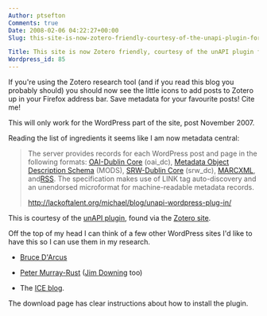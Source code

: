 ```yaml
---
Author: ptsefton
Comments: true
Date: 2008-02-06 04:22:27+00:00
Slug: this-site-is-now-zotero-friendly-courtesy-of-the-unapi-plugin-for-wordpress

Title: This site is now Zotero friendly, courtesy of the unAPI plugin for WordPress
Wordpress_id: 85
---
```


<div>

<div class="page-toc">

</div>

<div>

If you're using the Zotero research tool (and if you read this blog you
probably should) you should now see the little icons to add posts to
Zotero up in your Firefox address bar. Save metadata for your favourite
posts! Cite me!

This will only work for the WordPress part of the site, post November
2007.

Reading the list of ingredients it seems like I am now metadata central:

> The server provides records for each WordPress post and page in the
> following formats: [OAI-Dublin
> Core](http://www.openarchives.org/OAI/openarchivesprotocol.html#Record)
> (oai\_dc), [Metadata Object Description
> Schema](http://www.loc.gov/standards/mods/) (MODS), [SRW-Dublin
> Core](http://www.loc.gov/standards/sru/cql/dc-context-set.html)
> (srw\_dc), [MARCXML](http://www.loc.gov/standards/marcxml/),
> and[RSS](http://www.rssboard.org/rss-2-0/). The specification makes
> use of LINK tag auto-discovery and an unendorsed microformat for
> machine-readable metadata records.
>
> <http://lackoftalent.org/michael/blog/unapi-wordpress-plug-in/>

This is courtesy of the [unAPI
plugin](http://lackoftalent.org/michael/blog/unapi-wordpress-plug-in/),
found via the [Zotero site](http://dev.zotero.org/wordpress).

Off the top of my head I can think of a few other WordPress sites I'd
like to have this so I can use them in my research.

-   [Bruce D'Arcus](http://community.muohio.edu/blogs/darcusb/)

-   [Peter Murray-Rust](http://wwmm.ch.cam.ac.uk/blogs/murrayrust/)
    ([Jim Downing](http://wwmm.ch.cam.ac.uk/blogs/downing/) too)

-   The [ICE blog](http://ice.usq.edu.au/blog/).

The download page has clear instructions about how to install the
plugin.

</div>

</div>
